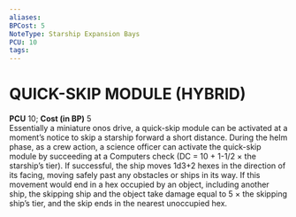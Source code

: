 ```yaml
---
aliases: 
BPCost: 5
NoteType: Starship Expansion Bays
PCU: 10
tags: 
---
```

# QUICK-SKIP MODULE (HYBRID)
**PCU** 10; **Cost (in BP)** 5  
Essentially a miniature onos drive, a quick-skip module can be activated at a moment’s notice to skip a starship forward a short distance. During the helm phase, as a crew action, a science officer can activate the quick-skip module by succeeding at a Computers check (DC = 10 + 1-1/2 × the starship’s tier). If successful, the ship moves 1d3+2 hexes in the direction of its facing, moving safely past any obstacles or ships in its way. If this movement would end in a hex occupied by an object, including another ship, the skipping ship and the object take damage equal to 5 × the skipping ship’s tier, and the skip ends in the nearest unoccupied hex.